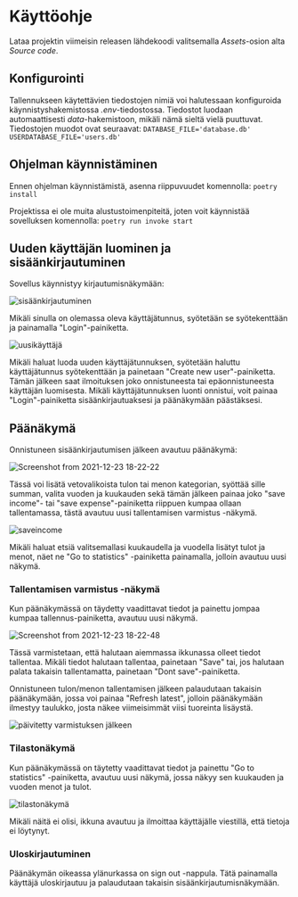 # Käyttöohje

Lataa projektin viimeisin releasen lähdekoodi valitsemalla *Assets*-osion alta *Source code*.

## Konfigurointi

Tallennukseen käytettävien tiedostojen nimiä voi halutessaan konfiguroida käynnistyshakemistossa *.env*-tiedostossa. Tiedostot luodaan automaattisesti *data*-hakemistoon, mikäli nämä sieltä vielä puuttuvat. Tiedostojen muodot ovat seuraavat:
``DATABASE_FILE='database.db'``
``USERDATABASE_FILE='users.db'``

## Ohjelman käynnistäminen

Ennen ohjelman käynnistämistä, asenna riippuvuudet komennolla:
``poetry install``

Projektissa ei ole muita alustustoimenpiteitä, joten voit käynnistää sovelluksen komennolla:
``poetry run invoke start``

## Uuden käyttäjän luominen ja sisäänkirjautuminen

Sovellus käynnistyy kirjautumisnäkymään:

![sisäänkirjautuminen](https://user-images.githubusercontent.com/93583969/146052369-349ce2a4-0237-4c15-b01e-7373992ee389.png)

Mikäli sinulla on olemassa oleva käyttäjätunnus, syötetään se syötekenttään ja painamalla "Login"-painiketta.

![uusikäyttäjä](https://user-images.githubusercontent.com/93583969/146052426-0efb385c-955f-4faf-9c4d-947c44bd43d0.png)

Mikäli haluat luoda uuden käyttäjätunnuksen, syötetään haluttu käyttäjätunnus syötekenttään ja painetaan "Create new user"-painiketta. Tämän jälkeen saat ilmoituksen joko onnistuneesta tai epäonnistuneesta käyttäjän luomisesta. Mikäli käyttäjätunnuksen luonti onnistui, voit painaa "Login"-painiketta sisäänkirjautuaksesi ja päänäkymään päästäksesi.

## Päänäkymä

Onnistuneen sisäänkirjautumisen jälkeen avautuu päänäkymä:

![Screenshot from 2021-12-23 18-22-22](https://user-images.githubusercontent.com/93583969/147267249-98a4b5cd-ba58-45cd-8915-99c902e64d4a.png)

Tässä voi lisätä vetovalikoista tulon tai menon kategorian, syöttää sille summan, valita vuoden ja kuukauden sekä tämän jälkeen painaa joko "save income"- tai "save expense"-painiketta riippuen kumpaa ollaan tallentamassa, tästä avautuu uusi tallentamisen varmistus -näkymä.

![saveincome](https://user-images.githubusercontent.com/93583969/146052676-6b045501-4e96-4097-b356-2370317c8d32.png)

Mikäli haluat etsiä valitsemallasi kuukaudella ja vuodella lisätyt tulot ja menot, näet ne "Go to statistics" -painiketta painamalla, jolloin avautuu uusi näkymä.

### Tallentamisen varmistus -näkymä

Kun päänäkymässä on täydetty vaadittavat tiedot ja painettu jompaa kumpaa tallennus-painiketta, avautuu uusi näkymä.

![Screenshot from 2021-12-23 18-22-48](https://user-images.githubusercontent.com/93583969/147267207-675974dc-67a4-4353-973c-960d442e471c.png)

Tässä varmistetaan, että halutaan aiemmassa ikkunassa olleet tiedot tallentaa. Mikäli tiedot halutaan tallentaa, painetaan "Save" tai, jos halutaan palata takaisin tallentamatta, painetaan "Dont save"-painiketta.

Onnistuneen tulon/menon tallentamisen jälkeen palaudutaan takaisin päänäkymään, jossa voi painaa "Refresh latest", jolloin päänäkymään ilmestyy taulukko, josta näkee viimeisimmät viisi tuoreinta lisäystä.

![päivitetty varmistuksen jälkeen](https://user-images.githubusercontent.com/93583969/146052725-6c555d12-2ba9-44c8-bd71-743a05d93906.png)

### Tilastonäkymä

Kun päänäkymässä on täytetty vaadittavat tiedot ja painettu "Go to statistics" -painiketta, avautuu uusi näkymä, jossa näkyy sen kuukauden ja vuoden menot ja tulot.

![tilastonäkymä](https://user-images.githubusercontent.com/93583969/146052797-6bc5fff6-8b31-4234-8bc2-ac873fb9be55.png)

Mikäli näitä ei olisi, ikkuna avautuu ja ilmoittaa käyttäjälle viestillä, että tietoja ei löytynyt.

### Uloskirjautuminen

Päänäkymän oikeassa ylänurkassa on sign out -nappula. Tätä painamalla käyttäjä uloskirjautuu ja palaudutaan takaisin sisäänkirjautumisnäkymään.
